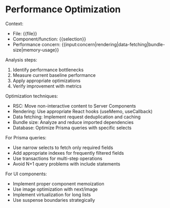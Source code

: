 # Performance Optimization

Context:

- File: {{file}}
- Component/function: {{selection}}
- Performance concern: {{input:concern|rendering|data-fetching|bundle-size|memory-usage}}

Analysis steps:

1. Identify performance bottlenecks
2. Measure current baseline performance
3. Apply appropriate optimizations
4. Verify improvement with metrics

Optimization techniques:

- RSC: Move non-interactive content to Server Components
- Rendering: Use appropriate React hooks (useMemo, useCallback)
- Data fetching: Implement request deduplication and caching
- Bundle size: Analyze and reduce imported dependencies
- Database: Optimize Prisma queries with specific selects

For Prisma queries:

- Use narrow selects to fetch only required fields
- Add appropriate indexes for frequently filtered fields
- Use transactions for multi-step operations
- Avoid N+1 query problems with include statements

For UI components:

- Implement proper component memoization
- Use image optimization with next/image
- Implement virtualization for long lists
- Use suspense boundaries strategically
